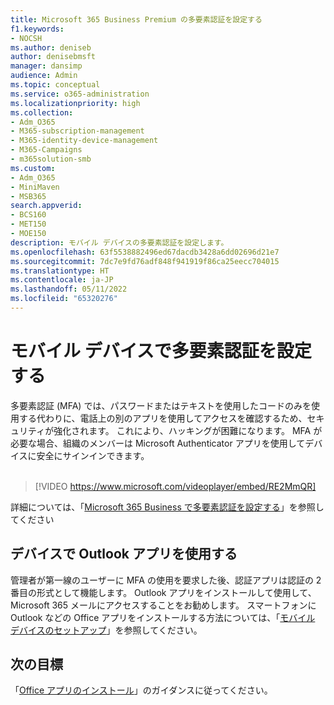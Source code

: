 ```yaml
---
title: Microsoft 365 Business Premium の多要素認証を設定する
f1.keywords:
- NOCSH
ms.author: deniseb
author: denisebmsft
manager: dansimp
audience: Admin
ms.topic: conceptual
ms.service: o365-administration
ms.localizationpriority: high
ms.collection:
- Adm_O365
- M365-subscription-management
- M365-identity-device-management
- M365-Campaigns
- m365solution-smb
ms.custom:
- Adm_O365
- MiniMaven
- MSB365
search.appverid:
- BCS160
- MET150
- MOE150
description: モバイル デバイスの多要素認証を設定します。
ms.openlocfilehash: 63f5538882496ed67dacdb3428a6dd02696d21e7
ms.sourcegitcommit: 7dc7e9fd76adf848f941919f86ca25eecc704015
ms.translationtype: HT
ms.contentlocale: ja-JP
ms.lasthandoff: 05/11/2022
ms.locfileid: "65320276"
---
```

# <a name="set-up-multifactor-authentication-with-your-mobile-device"></a>モバイル デバイスで多要素認証を設定する

多要素認証 (MFA) では、パスワードまたはテキストを使用したコードのみを使用する代わりに、電話上の別のアプリを使用してアクセスを確認するため、セキュリティが強化されます。 これにより、ハッキングが困難になります。 MFA が必要な場合、組織のメンバーは Microsoft Authenticator アプリを使用してデバイスに安全にサインインできます。 <br/><br/>

> [!VIDEO https://www.microsoft.com/videoplayer/embed/RE2MmQR]

詳細については、「[Microsoft 365 Business で多要素認証を設定する](https://support.office.com/article/a32541df-079c-420d-9395-9d59354f7225)」を参照してください

## <a name="use-the-outlook-app-on-your-devices"></a>デバイスで Outlook アプリを使用する

管理者が第一線のユーザーに MFA の使用を要求した後、認証アプリは認証の 2 番目の形式として機能します。 Outlook アプリをインストールして使用して、Microsoft 365 メールにアクセスすることをお勧めします。 スマートフォンに Outlook などの Office アプリをインストールする方法については、「[モバイル デバイスのセットアップ](../admin/setup/set-up-mobile-devices.md)」を参照してください。

## <a name="next-objective"></a>次の目標

「[Office アプリのインストール](m365bp-install-office-apps.md)」のガイダンスに従ってください。

 